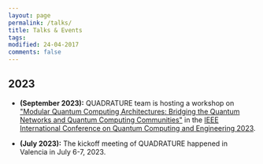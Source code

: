 ```yaml
---
layout: page
permalink: /talks/
title: Talks & Events
tags: 
modified: 24-04-2017
comments: false
---
```


## 2023
+ **(September 2023):** QUADRATURE team is hosting a workshop on ["Modular Quantum Computing Architectures: Bridging the Quantum Networks and Quantum Computing Communities"](https://qce.quantum.ieee.org/2023/workshops-program/) in the [IEEE International Conference on Quantum Computing and Engineering 2023](https://qce.quantum.ieee.org/2023/).
  
+ **(July 2023):** The kickoff meeting of QUADRATURE happened in Valencia in July 6-7, 2023.






